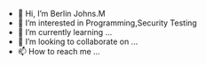 - 👋 Hi, I’m Berlin Johns.M
- 👀 I’m interested in Programming,Security Testing
- 🌱 I’m currently learning ...
- 💞️ I’m looking to collaborate on ...
- 📫 How to reach me ...

<!---
recon-falcon/recon-falcon is a ✨ special ✨ repository because its `README.md` (this file) appears on your GitHub profile.
You can click the Preview link to take a look at your changes.
--->
